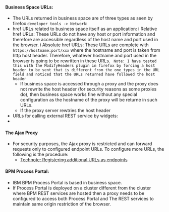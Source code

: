 #### Business Space URLs:
* The URLs returned in business space are of three types as seen by firefox `developer tools -> Network`:
 * href URLs related to business space itself as an application:
   i Relative href URLs: These URLs do not have any host or port information and therefore are accessible regardless of the host name and port used in the browser. 
   i Absolute href URLs: These URLs are complete with `https://hostname:port/xxx` where the hostname and port is taken from http host header.  Therefore, whatever hostname and port used in the browser is going to be rewritten in these URLs. ` Note: I have tested this with the ModifyHeaders plugin in firefox by forcing a host header to be sent that is different from the one types in the URL field and noticed that the URLs returned have followed the host header`
    * If business space is accessed through a proxy and the proxy does not rewrite the host header (for security reasons as some proxies do), then business space works fine without any special configuration as the hostname of the proxy will be returne in such URLs.
    * If the proxy server rewtries the host header
 * URLs for calling external REST service by widgets:
 * 


#### The Ajax Proxy
* For security purposes, the Ajax proxy is restricted and can forward requests only to configured endpoint URLs.  To configure more URLs, the following is the procedure:
  * [Technote: Registering additional URLs as endpoints](http://www-01.ibm.com/support/docview.wss?uid=swg21570464)

#### BPM Process Portal:
* IBM BPM Process Portal is based in business space.
* If Process Portal is deployed on a cluster different from the cluster where BPM REST services are hosted then a proxy needs to be configured to access both Process Portal and The REST services to maintain same origin restriction of the browser.

